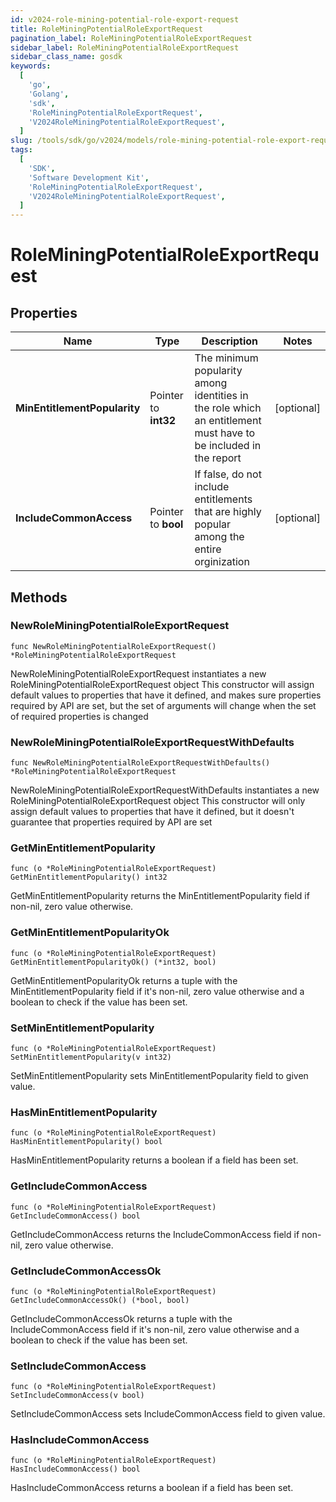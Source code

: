 ```yaml
---
id: v2024-role-mining-potential-role-export-request
title: RoleMiningPotentialRoleExportRequest
pagination_label: RoleMiningPotentialRoleExportRequest
sidebar_label: RoleMiningPotentialRoleExportRequest
sidebar_class_name: gosdk
keywords:
  [
    'go',
    'Golang',
    'sdk',
    'RoleMiningPotentialRoleExportRequest',
    'V2024RoleMiningPotentialRoleExportRequest',
  ]
slug: /tools/sdk/go/v2024/models/role-mining-potential-role-export-request
tags:
  [
    'SDK',
    'Software Development Kit',
    'RoleMiningPotentialRoleExportRequest',
    'V2024RoleMiningPotentialRoleExportRequest',
  ]
---
```


# RoleMiningPotentialRoleExportRequest

## Properties

| Name | Type | Description | Notes |
| --- | --- | --- | --- |
| **MinEntitlementPopularity** | Pointer to **int32** | The minimum popularity among identities in the role which an entitlement must have to be included in the report | [optional] |
| **IncludeCommonAccess** | Pointer to **bool** | If false, do not include entitlements that are highly popular among the entire orginization | [optional] |

## Methods

### NewRoleMiningPotentialRoleExportRequest

`func NewRoleMiningPotentialRoleExportRequest() *RoleMiningPotentialRoleExportRequest`

NewRoleMiningPotentialRoleExportRequest instantiates a new RoleMiningPotentialRoleExportRequest object This constructor will assign default values to properties that have it defined, and makes sure properties required by API are set, but the set of arguments will change when the set of required properties is changed

### NewRoleMiningPotentialRoleExportRequestWithDefaults

`func NewRoleMiningPotentialRoleExportRequestWithDefaults() *RoleMiningPotentialRoleExportRequest`

NewRoleMiningPotentialRoleExportRequestWithDefaults instantiates a new RoleMiningPotentialRoleExportRequest object This constructor will only assign default values to properties that have it defined, but it doesn't guarantee that properties required by API are set

### GetMinEntitlementPopularity

`func (o *RoleMiningPotentialRoleExportRequest) GetMinEntitlementPopularity() int32`

GetMinEntitlementPopularity returns the MinEntitlementPopularity field if non-nil, zero value otherwise.

### GetMinEntitlementPopularityOk

`func (o *RoleMiningPotentialRoleExportRequest) GetMinEntitlementPopularityOk() (*int32, bool)`

GetMinEntitlementPopularityOk returns a tuple with the MinEntitlementPopularity field if it's non-nil, zero value otherwise and a boolean to check if the value has been set.

### SetMinEntitlementPopularity

`func (o *RoleMiningPotentialRoleExportRequest) SetMinEntitlementPopularity(v int32)`

SetMinEntitlementPopularity sets MinEntitlementPopularity field to given value.

### HasMinEntitlementPopularity

`func (o *RoleMiningPotentialRoleExportRequest) HasMinEntitlementPopularity() bool`

HasMinEntitlementPopularity returns a boolean if a field has been set.

### GetIncludeCommonAccess

`func (o *RoleMiningPotentialRoleExportRequest) GetIncludeCommonAccess() bool`

GetIncludeCommonAccess returns the IncludeCommonAccess field if non-nil, zero value otherwise.

### GetIncludeCommonAccessOk

`func (o *RoleMiningPotentialRoleExportRequest) GetIncludeCommonAccessOk() (*bool, bool)`

GetIncludeCommonAccessOk returns a tuple with the IncludeCommonAccess field if it's non-nil, zero value otherwise and a boolean to check if the value has been set.

### SetIncludeCommonAccess

`func (o *RoleMiningPotentialRoleExportRequest) SetIncludeCommonAccess(v bool)`

SetIncludeCommonAccess sets IncludeCommonAccess field to given value.

### HasIncludeCommonAccess

`func (o *RoleMiningPotentialRoleExportRequest) HasIncludeCommonAccess() bool`

HasIncludeCommonAccess returns a boolean if a field has been set.
